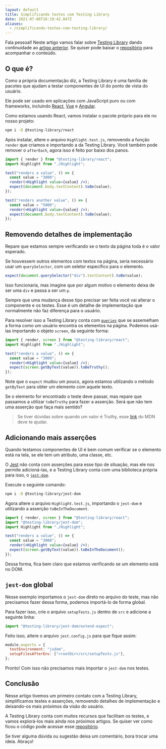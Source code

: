 ```yaml
---
layout: default
title: Simplificando testes com Testing Library
date: 2021-07-06T16:19:42.847Z
aliases:
  - /simplificando-testes-com-testing-library/
---
```

Fala pessoal! Neste artigo vamos falar sobre [Testing Library](https://testing-library.com/) dando continuidade ao [artigo anterior](https://dev.to/felipecesr/como-criar-um-componente-react-com-tdd-236p). Se quiser pode baixar o [repositório](https://github.com/felipecesr/react-com-tdd-na-pratica/tree/exercise-01-end) para acompanhar o conteúdo.

## O que é?

Como a própria documentação diz, a Testing Library é uma família de pacotes que ajudam a testar componentes de UI do ponto de vista do usuário.

Ele pode ser usado em aplicações com JavaScript puro ou com frameworks, incluindo [React](https://testing-library.com/docs/react-testing-library/intro), [Vue](https://testing-library.com/docs/vue-testing-library/intro) e [Angular](https://testing-library.com/docs/angular-testing-library/intro).

Como estamos usando React, vamos instalar o pacote próprio para ele no nosso projeto:

```bash
npm i -D @testing-library/react
```

Após instalar, altere o arquivo `Highlight.test.js`, removendo a função `render` que criamos e importando a da Testing Library. Você também pode remover o `afterEach`, agora isso é feito por baixo dos panos.

```jsx
import { render } from "@testing-library/react";
import Highlight from "./Highlight";

test("renders a value", () => {
  const value = "3000";
  render(<Highlight value={value} />);
  expect(document.body.textContent).toBe(value);
});

test("renders another value", () => {
  const value = "5000";
  render(<Highlight value={value} />);
  expect(document.body.textContent).toBe(value);
});
```

## Removendo detalhes de implementação

Repare que estamos sempre verificando se o texto da página toda é o valor esperado.

Se houvessem outros elementos com textos na página, seria necessário usar um `querySelector`, com um seletor específico para o elemento.

```javascript
expect(document.querySelector("div").textContent).toBe(value);
```

Isso funcionaria, mas imagine que por algum motivo o elemento deixa de ser uma `div` e passa a ser um `p`.

Sempre que uma mudança desse tipo precisar ser feita você vai alterar o componente e os testes. Esse é um detalhe de implementação que normalmente não faz diferença para o usuário.

Para resolver isso a Testing Library conta com [`queries`](https://testing-library.com/docs/queries/about) que se assemelham a forma como um usuário encontra os elementos na página. Podemos usá-las importando o objeto `screen`, da seguinte forma:

```jsx
import { render, screen } from "@testing-library/react";
import Highlight from "./Highlight";

test("renders a value", () => {
  const value = "3000";
  render(<Highlight value={value} />);
  expect(screen.getByText(value)).toBeTruthy();
});
```

Note que o `expect` mudou um pouco, agora estamos utilizando o método `getByText` para obter um elemento com aquele texto.

Se o elemento for encontrado o teste deve passar, mas repare que passamos a utilizar `toBeTruthy` para fazer a asserção. Será que não tem uma asserção que faça mais sentido?

> Se tiver dúvidas sobre quando um valor é Truthy, esse [link](https://developer.mozilla.org/pt-BR/docs/Glossary/Truthy) do MDN deve te ajudar.

## Adicionando mais asserções

Quando testamos componentes de UI é bem comum verificar se o elemento está na tela, se ele tem um atributo, uma classe, etc.

O [Jest](https://jestjs.io/) não conta com asserções para esse tipo de situação, mas ele nos permite adicioná-las, e a Testing Library conta com uma biblioteca própria para isso, o [`jest-dom`](https://github.com/testing-library/jest-dom).

Execute o seguinte comando:

```bash
npm i -D @testing-library/jest-dom
```

Agora altere o arquivo `Highlight.test.js`, importando o `jest-dom` e utilizando a asserção `toBeInTheDocument`.

```jsx
import { render, screen } from "@testing-library/react";
import "@testing-library/jest-dom";
import Highlight from "./Highlight";

test("renders a value", () => {
  const value = "3000";
  render(<Highlight value={value} />);
  expect(screen.getByText(value)).toBeInTheDocument();
});
```

Dessa forma, fica bem claro que estamos verificando se um elemento está no DOM.

## `jest-dom` global

Nesse exemplo importamos o `jest-dom` direto no arquivo do teste, mas não precisamos fazer dessa forma, podemos importá-lo de forma global.

Para fazer isso, crie o arquivo `setupTests.js` dentro de `src` e adicione a seguinte linha:

```javascript
import "@testing-library/jest-dom/extend-expect";
```

Feito isso, altere o arquivo `jest.config.js` para que fique assim:

```javascript
module.exports = {
  testEnvironment: "jsdom",
  setupFilesAfterEnv: ["<rootDir>/src/setupTests.js"],
};
```

Pronto! Com isso não precisamos mais importar o `jest-dom` nos testes.

## Conclusão

Nesse artigo tivemos um primeiro contato com a Testing Library, simplificamos testes e asserções, removendo detalhes de implementação e deixando-os mais próximos da visão do usuário.

A Testing Library conta com muitos recursos que facilitam os testes, e vamos explorá-los mais ainda nos próximos artigos. Se quiser ver como ficou o código pode acessar esse [repositório](https://github.com/felipecesr/react-com-tdd-na-pratica/tree/exercise-02).

Se tiver alguma dúvida ou sugestão deixa um comentário, bora trocar uma ideia. Abraço!